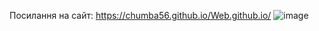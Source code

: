 Посилання на сайт: 
https://chumba56.github.io/Web.github.io/
![image](https://github.com/user-attachments/assets/28ae2733-0b44-4924-a4d8-b8c593b561e8)

